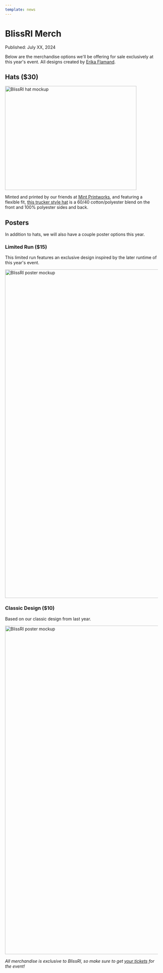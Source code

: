 ```yaml
---
template: news
---
```


# BlissRI Merch

<span class="publish-date">Published: July XX, 2024</span>

Below are the merchandise options we'll be offering for sale exclusively at this year's event.  All designs created by [Erika Flamand](https://www.behance.net/eflamand2ddb).

## Hats ($30)

<img
  src="/assets/images/merch/bliss-hat.png"
  width="433"
  height="342"
  alt="BlissRI hat mockup"
/>

Minted and printed by our friends at [Mint Printworks](https://mintprintworks.com), and featuring a flexible fit, [this trucker style hat](https://www.sanmar.com/p/39973_HtrSlvBlk) is a 60/40 cotton/polyester blend on the front and 100% polyester sides and back. 


## Posters

In addition to hats, we will also have a couple poster options this year.


### Limited Run ($15)

This limited run features an exclusive design inspired by the later runtime of this year's event.

<img
  src="/assets/images/merch/blissfest-poster-frame-mockup.jpg"
  width="742"
  height="1080"
  loading="lazy"
  alt="BlissRI poster mockup"
/>


### Classic Design ($10)

Based on our classic design from last year.

<img
  src="/assets/images/merch/blissfest-poster-frame-mockup.jpg"
  width="742"
  height="1080"
  loading="lazy"
  alt="BlissRI poster mockup"
/>

<!-- ## Shirts ($25)

<img
  src="/assets/images/merch/blissfest-shirt-cross-section.webp"
  width="2000"
  height="883"
  alt="BlissRI shirt mockup"
/>

Minted and printed by our friends at [Mint Printworks](https://mintprintworks.com), this year's BlissRI will be offering shirts for sale.  Featuring a granite colored dye, [this shirt](https://www.ssactivewear.com/p/comfort_colors/1717) is a 100% cotton relaxed fit and will come in a variety of sizes.  -->

_All merchandise is exclusive to BlissRI, so make sure to get [your tickets](/tickets/) for the event!_